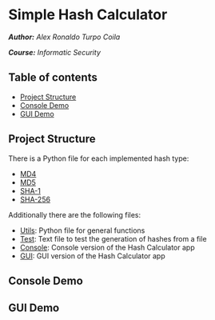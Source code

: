 # Simple Hash Calculator

_**Author:** Alex Ronaldo Turpo Coila_

_**Course:** Informatic Security_

## Table of contents

- [Project Structure](#project-structure)
- [Console Demo](#console-demo)
- [GUI Demo](#gui-demo)

## Project Structure

There is a Python file for each implemented hash type:

- [MD4](./md4.py)
- [MD5](./md5.py)
- [SHA-1](./sha1.py)
- [SHA-256](./sha256.py)

Additionally there are the following files:

- [Utils](./utils.py): Python file for general functions
- [Test](./test.txt): Text file to test the generation of hashes from a file
- [Console](./console.py): Console version of the Hash Calculator app
- [GUI](./gui.py): GUI version of the Hash Calculator app

## Console Demo

## GUI Demo
